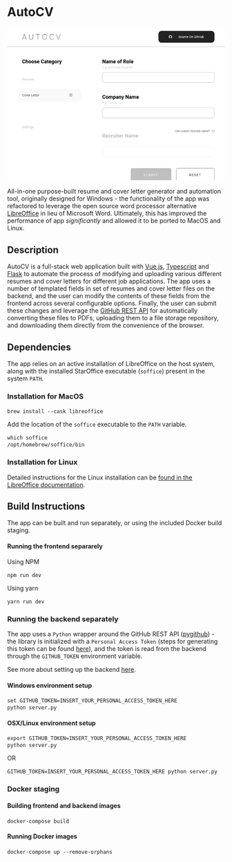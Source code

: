 # AutoCV
![AutoCV frontend](./src/assets/autocv_frontend.PNG)

All-in-one purpose-built resume and cover letter generator and automation tool, originally designed for Windows - the functionality of the app was refactored to leverage the open source word processor alternative [LibreOffice](https://www.libreoffice.org/) in lieu of Microsoft Word. Ultimately, this has improved the performance of app *significantly* and allowed it to be ported to MacOS and Linux.

## Description
AutoCV is a full-stack web application built with [Vue.js](https://vuejs.org), [Typescript](https://typescriptlang.org) and [Flask](https://flask.palletsprojects.com/) to automate the process of modifying and uploading various different resumes and cover letters for different job applications. The app uses a number of templated fields in set of resumes and cover letter files on the backend, and the user can modify the contents of these fields from the frontend across several configurable options. Finally, the user can submit these changes and leverage the [GitHub REST API](https://docs.github.com/en/rest) for automatically converting these files to PDFs, uploading them to a file storage repository, and downloading them directly from the convenience of the browser.

## Dependencies
The app relies on an active installation of LibreOffice on the host system, along with the installed StarOffice executable (`soffice`) present in the system `PATH`.

### Installation for MacOS
```
brew install --cask libreoffice
```

Add the location of the `soffice` executable to the `PATH` variable.
```
which soffice
/opt/homebrew/soffice/bin
```

### Installation for Linux
Detailed instructions for the Linux installation can be [found in the LibreOffice documentation](https://www.libreoffice.org/get-help/install-howto/linux/).

## Build Instructions
The app can be built and run separately, or using the included Docker build staging.

#### Running the frontend separarely
Using NPM
```
npm run dev
```

Using yarn
```
yarn run dev
```

### Running the backend separately
The app uses a `Python` wrapper around the GitHub REST API ([pygithub](https://github.com/PyGithub/PyGithub)) - the library is initialized with a `Personal Access Token` (steps for generating this token can be found [here](https://docs.github.com/en/authentication/keeping-your-account-and-data-secure/creating-a-personal-access-token)), and the token is read from the backend through the `GITHUB_TOKEN` environment variable. 

See more about setting up the backend [here](./src/backend/README.md).

#### Windows environment setup
```
set GITHUB_TOKEN=INSERT_YOUR_PERSONAL_ACCESS_TOKEN_HERE
python server.py
```

#### OSX/Linux environment setup
```
export GITHUB_TOKEN=INSERT_YOUR_PERSONAL_ACCESS_TOKEN_HERE
python server.py
```

OR

```
GITHUB_TOKEN=INSERT_YOUR_PERSONAL_ACCESS_TOKEN_HERE python server.py
```

### Docker staging

#### Building frontend and backend images
```
docker-compose build
```

#### Running Docker images
```
docker-compose up --remove-orphans
```
